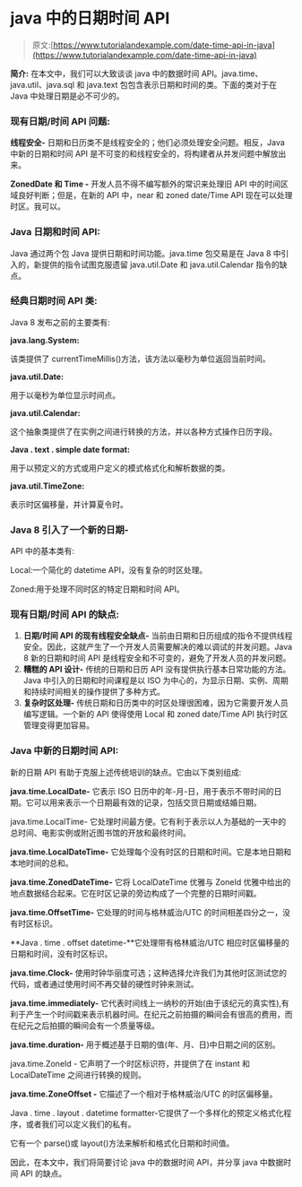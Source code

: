 # java 中的日期时间 API

> 原文:[https://www.tutorialandexample.com/date-time-api-in-java](https://www.tutorialandexample.com/date-time-api-in-java)

**简介:** 在本文中，我们可以大致谈谈 java 中的数据时间 API。java.time、java.util、java.sql 和 java.text 包包含表示日期和时间的类。下面的类对于在 Java 中处理日期是必不可少的。

### 现有日期/时间 API 问题:

**线程安全-** 日期和日历类不是线程安全的；他们必须处理安全问题。相反，Java 中新的日期和时间 API 是不可变的和线程安全的，将构建者从并发问题中解放出来。

**ZonedDate 和 Time -** 开发人员不得不编写额外的常识来处理旧 API 中的时间区域良好判断；但是，在新的 API 中，near 和 zoned date/Time API 现在可以处理时区。我可以。

### Java 日期和时间 API:

Java 通过两个包 Java 提供日期和时间功能。java.time 包交易是在 Java 8 中引入的，新提供的指令试图克服遗留 java.util.Date 和 java.util.Calendar 指令的缺点。

### 经典日期时间 API 类:

Java 8 发布之前的主要类有:

**java.lang.System:**

该类提供了 currentTimeMillis()方法，该方法以毫秒为单位返回当前时间。

**java.util.Date:**

用于以毫秒为单位显示时间点。

**java.util.Calendar:**

这个抽象类提供了在实例之间进行转换的方法，并以各种方式操作日历字段。

**Java . text . simple date format:**

用于以预定义的方式或用户定义的模式格式化和解析数据的类。

**java.util.TimeZone:**

表示时区偏移量，并计算夏令时。

### Java 8 引入了一个新的日期-

API 中的基本类有:

Local:一个简化的 datetime API，没有复杂的时区处理。

Zoned:用于处理不同时区的特定日期和时间 API。

### 现有日期/时间 API 的缺点:

1.  **日期/时间 API 的现有线程安全缺点-** 当前由日期和日历组成的指令不提供线程安全。因此，这就产生了一个开发人员需要解决的难以调试的并发问题。Java 8 新的日期和时间 API 是线程安全和不可变的，避免了开发人员的并发问题。
2.  **糟糕的 API 设计-** 传统的日期和日历 API 没有提供执行基本日常功能的方法。Java 中引入的日期和时间课程是以 ISO 为中心的，为显示日期、实例、周期和持续时间相关的操作提供了多种方式。
3.  **复杂时区处理-** 传统日期和日历类中的时区处理很困难，因为它需要开发人员编写逻辑。一个新的 API 使得使用 Local 和 zoned date/Time API 执行时区管理变得更加容易。

### Java 中新的日期时间 API:

新的日期 API 有助于克服上述传统培训的缺点。它由以下类别组成:

**java.time.LocalDate-** 它表示 ISO 日历中的年-月-日，用于表示不带时间的日期。它可以用来表示一个日期最有效的记录，包括交货日期或结婚日期。

java.time.LocalTime- 它处理时间最方便。它有利于表示以人为基础的一天中的总时间、电影实例或附近图书馆的开放和最终时间。

**java.time.LocalDateTime-** 它处理每个没有时区的日期和时间。它是本地日期和本地时间的总和。

**java.time.ZonedDateTime-** 它将 LocalDateTime 优雅与 ZoneId 优雅中给出的地点数据结合起来。它在时区记录的旁边构成了一个完整的日期时间戳。

**java.time.OffsetTime-** 它处理的时间与格林威治/UTC 的时间相差四分之一，没有时区标识。

**Java . time . offset datetime-**它处理带有格林威治/UTC 相应时区偏移量的日期和时间，没有时区标识。

**java.time.Clock-** 使用时钟华丽度可选；这种选择允许我们为其他时区测试您的代码，或者通过使用时间不再交替的硬性时钟来测试。

**java.time.immediately-** 它代表时间线上一纳秒的开始(由于该纪元的真实性),有利于产生一个时间戳来表示机器时间。在纪元之前拍摄的瞬间会有很高的费用，而在纪元之后拍摄的瞬间会有一个质量等级。

**java.time.duration-** 用于概述基于日期的值(年、月、日)中日期之间的区别。

java.time.ZoneId - 它声明了一个时区标识符，并提供了在 instant 和 LocalDateTime 之间进行转换的规则。

**java.time.ZoneOffset -** 它描述了一个相对于格林威治/UTC 的时区偏移量。

Java . time . layout . datetime formatter-它提供了一个多样化的预定义格式化程序，或者我们可以定义我们的私有。

它有一个 parse()或 layout()方法来解析和格式化日期和时间值。

因此，在本文中，我们将简要讨论 java 中的数据时间 API，并分享 java 中数据时间 API 的缺点。